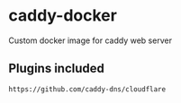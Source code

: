 # caddy-docker

Custom docker image for caddy web server

## Plugins included
```
https://github.com/caddy-dns/cloudflare
```
